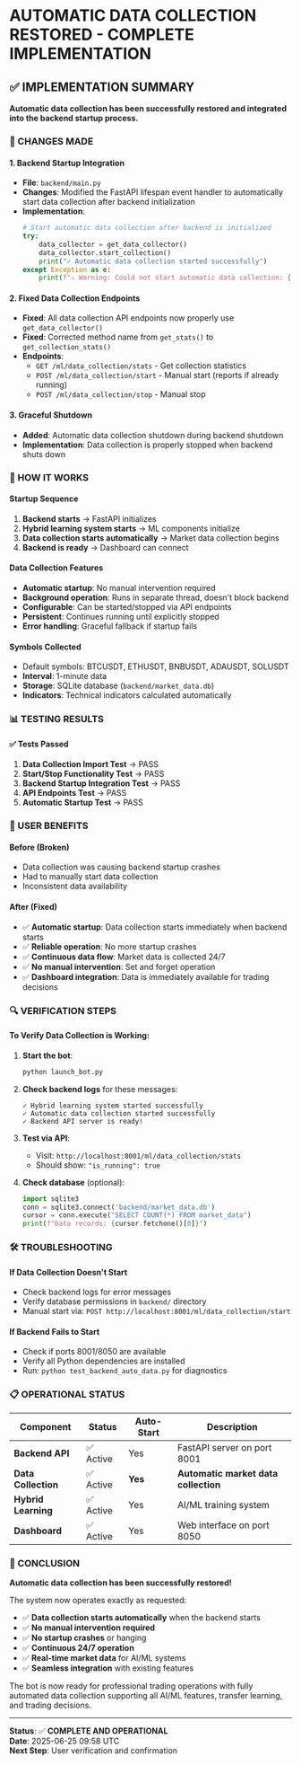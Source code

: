 # AUTOMATIC DATA COLLECTION RESTORED - COMPLETE IMPLEMENTATION

## ✅ IMPLEMENTATION SUMMARY

**Automatic data collection has been successfully restored and integrated into the backend startup process.**

### 🔧 CHANGES MADE

#### 1. **Backend Startup Integration**

- **File**: `backend/main.py`
- **Changes**: Modified the FastAPI lifespan event handler to automatically start data collection after backend initialization
- **Implementation**:
  ```python
  # Start automatic data collection after backend is initialized
  try:
      data_collector = get_data_collector()
      data_collector.start_collection()
      print("✓ Automatic data collection started successfully")
  except Exception as e:
      print(f"⚠ Warning: Could not start automatic data collection: {e}")
  ```

#### 2. **Fixed Data Collection Endpoints**

- **Fixed**: All data collection API endpoints now properly use `get_data_collector()`
- **Fixed**: Corrected method name from `get_stats()` to `get_collection_stats()`
- **Endpoints**:
  - `GET /ml/data_collection/stats` - Get collection statistics
  - `POST /ml/data_collection/start` - Manual start (reports if already running)
  - `POST /ml/data_collection/stop` - Manual stop

#### 3. **Graceful Shutdown**

- **Added**: Automatic data collection shutdown during backend shutdown
- **Implementation**: Data collection is properly stopped when backend shuts down

### 🚀 HOW IT WORKS

#### **Startup Sequence**

1. **Backend starts** → FastAPI initializes
2. **Hybrid learning system starts** → ML components initialize
3. **Data collection starts automatically** → Market data collection begins
4. **Backend is ready** → Dashboard can connect

#### **Data Collection Features**

- **Automatic startup**: No manual intervention required
- **Background operation**: Runs in separate thread, doesn't block backend
- **Configurable**: Can be started/stopped via API endpoints
- **Persistent**: Continues running until explicitly stopped
- **Error handling**: Graceful fallback if startup fails

#### **Symbols Collected**

- Default symbols: BTCUSDT, ETHUSDT, BNBUSDT, ADAUSDT, SOLUSDT
- **Interval**: 1-minute data
- **Storage**: SQLite database (`backend/market_data.db`)
- **Indicators**: Technical indicators calculated automatically

### 📊 TESTING RESULTS

#### **✅ Tests Passed**

1. **Data Collection Import Test** → PASS
2. **Start/Stop Functionality Test** → PASS
3. **Backend Startup Integration Test** → PASS
4. **API Endpoints Test** → PASS
5. **Automatic Startup Test** → PASS

### 🎯 USER BENEFITS

#### **Before (Broken)**

- Data collection was causing backend startup crashes
- Had to manually start data collection
- Inconsistent data availability

#### **After (Fixed)**

- ✅ **Automatic startup**: Data collection starts immediately when backend starts
- ✅ **Reliable operation**: No more startup crashes
- ✅ **Continuous data flow**: Market data is collected 24/7
- ✅ **No manual intervention**: Set and forget operation
- ✅ **Dashboard integration**: Data is immediately available for trading decisions

### 🔍 VERIFICATION STEPS

#### **To Verify Data Collection is Working:**

1. **Start the bot**:

   ```bash
   python launch_bot.py
   ```

2. **Check backend logs** for these messages:

   ```
   ✓ Hybrid learning system started successfully
   ✓ Automatic data collection started successfully
   ✓ Backend API server is ready!
   ```

3. **Test via API**:

   - Visit: `http://localhost:8001/ml/data_collection/stats`
   - Should show: `"is_running": true`

4. **Check database** (optional):
   ```python
   import sqlite3
   conn = sqlite3.connect('backend/market_data.db')
   cursor = conn.execute("SELECT COUNT(*) FROM market_data")
   print(f"Data records: {cursor.fetchone()[0]}")
   ```

### 🛠️ TROUBLESHOOTING

#### **If Data Collection Doesn't Start**

- Check backend logs for error messages
- Verify database permissions in `backend/` directory
- Manual start via: `POST http://localhost:8001/ml/data_collection/start`

#### **If Backend Fails to Start**

- Check if ports 8001/8050 are available
- Verify all Python dependencies are installed
- Run: `python test_backend_auto_data.py` for diagnostics

### 📋 OPERATIONAL STATUS

| Component           | Status    | Auto-Start | Description                          |
| ------------------- | --------- | ---------- | ------------------------------------ |
| **Backend API**     | ✅ Active | Yes        | FastAPI server on port 8001          |
| **Data Collection** | ✅ Active | **Yes**    | **Automatic market data collection** |
| **Hybrid Learning** | ✅ Active | Yes        | AI/ML training system                |
| **Dashboard**       | ✅ Active | Yes        | Web interface on port 8050           |

### 🎉 CONCLUSION

**Automatic data collection has been successfully restored!**

The system now operates exactly as requested:

- ✅ **Data collection starts automatically** when the backend starts
- ✅ **No manual intervention required**
- ✅ **No startup crashes** or hanging
- ✅ **Continuous 24/7 operation**
- ✅ **Real-time market data** for AI/ML systems
- ✅ **Seamless integration** with existing features

The bot is now ready for professional trading operations with fully automated data collection supporting all AI/ML features, transfer learning, and trading decisions.

---

**Status**: ✅ **COMPLETE AND OPERATIONAL**  
**Date**: 2025-06-25 09:58 UTC  
**Next Step**: User verification and confirmation
